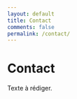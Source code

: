 ```yaml
---
layout: default
title: Contact
comments: false
permalink: /contact/
---
```


# Contact

Texte à rédiger.

